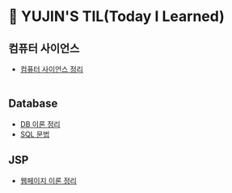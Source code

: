 # 👀 YUJIN'S TIL(Today I Learned)<br>

## 컴퓨터 사이언스<br>
* [컴퓨터 사이언스 정리](ComputerSicence/ComputerSience_Summary.md)<br><br>

## Database
* [DB 이론 정리](Database/DB_Summary.md)
* [SQL 문법](Database/SQL_Language.md)

## JSP
* [웹페이지 이론 정리](Jsp/JSP_Summary.md)
